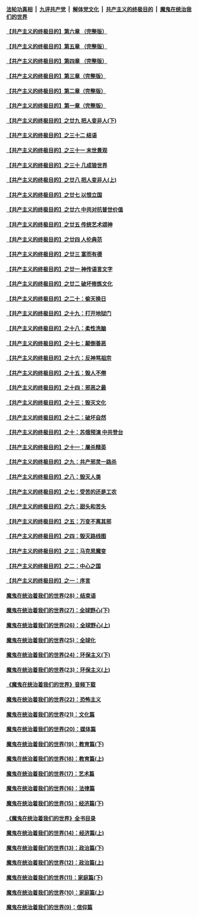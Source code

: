 

####  [法轮功真相](../../../../basic/blob/master/README.md?t=04072301) &nbsp;|&nbsp; [九评共产党](../../../../9ping.md/blob/master/README.md?t=04072301) &nbsp;|&nbsp; [解体党文化](../../../../jtdwh.md/blob/master/README.md?t=04072301)  &nbsp;|&nbsp; [共产主义的终极目的](../../../../gczydzjmd.md/blob/master/README.md?t=04072301) &nbsp;|&nbsp; [魔鬼在统治我们的世界](../../../../mgztzwmdsj.md/blob/master/README.md?t=04072301) 

#### [【共产主义的终极目的】第六章 （完整版）](../pages/nsc422/n11428913.md?t=04072301) 

#### [【共产主义的终极目的】第五章 （完整版）](../pages/nsc422/n11428912.md?t=04072301) 

#### [【共产主义的终极目的】第四章 （完整版）](../pages/nsc422/n11428907.md?t=04072301) 

#### [【共产主义的终极目的】第三章（完整版）](../pages/nsc422/n11428848.md?t=04072301) 

#### [【共产主义的终极目的】第二章（完整版）](../pages/nsc422/n11428831.md?t=04072301) 

#### [【共产主义的终极目的】第一章（完整版）](../pages/nsc422/n11417651.md?t=04072301) 

#### [【共产主义的终极目的】之廿九 把人变非人(下)](../pages/nsc422/n11344140.md?t=04072301) 

#### [【共产主义的终极目的】之三十二 结语](../pages/nsc422/n11360535.md?t=04072301) 

#### [【共产主义的终极目的】之三十一 末世景观](../pages/nsc422/n11351129.md?t=04072301) 

#### [【共产主义的终极目的】之三十 几成狼世界](../pages/nsc422/n11348280.md?t=04072301) 

#### [【共产主义的终极目的】之廿八 把人变非人(上)](../pages/nsc422/n11340492.md?t=04072301) 

#### [【共产主义的终极目的】之廿七 以恨立国](../pages/nsc422/n11336944.md?t=04072301) 

#### [【共产主义的终极目的】之廿六 中共对抗普世价值](../pages/nsc422/n11324785.md?t=04072301) 

#### [【共产主义的终极目的】之廿五 传统艺术颂神](../pages/nsc422/n11296396.md?t=04072301) 

#### [【共产主义的终极目的】之廿四 人伦典范](../pages/nsc422/n11296397.md?t=04072301) 

#### [【共产主义的终极目的】之廿三 富而有德](../pages/nsc422/n11283598.md?t=04072301) 

#### [【共产主义的终极目的】之廿一 神传语言文字](../pages/nsc422/n11263265.md?t=04072301) 

#### [【共产主义的终极目的】之廿二 破坏修炼文化](../pages/nsc422/n11245728.md?t=04072301) 

#### [【共产主义的终极目的】之二十：偷天换日](../pages/nsc422/n11238846.md?t=04072301) 

#### [【共产主义的终极目的】之十九：打开地狱门](../pages/nsc422/n11206376.md?t=04072301) 

#### [【共产主义的终极目的】之十八：柔性洗脑](../pages/nsc422/n11199994.md?t=04072301) 

#### [【共产主义的终极目的】之十七：颠倒善恶](../pages/nsc422/n11179782.md?t=04072301) 

#### [【共产主义的终极目的】之十六：反神骂祖宗](../pages/nsc422/n11166798.md?t=04072301) 

#### [【共产主义的终极目的】之十五：毁人不倦](../pages/nsc422/n11166792.md?t=04072301) 

#### [【共产主义的终极目的】之十四：邪恶之最](../pages/nsc422/n11150249.md?t=04072301) 

#### [【共产主义的终极目的】之十三：毁灭文化](../pages/nsc422/n11135227.md?t=04072301) 

#### [【共产主义的终极目的】之十二：破坏自然](../pages/nsc422/n11135214.md?t=04072301) 

#### [【共产主义的终极目的】之十：苏俄预演 中共登台](../pages/nsc422/n11118424.md?t=04072301) 

#### [【共产主义的终极目的】之十一：屠杀精英](../pages/nsc422/n11118442.md?t=04072301) 

#### [【共产主义的终极目的】之九：共产邪灵一路杀](../pages/nsc422/n11114139.md?t=04072301) 

#### [【共产主义的终极目的】之八：毁灭人类](../pages/nsc422/n11108503.md?t=04072301) 

#### [【共产主义的终极目的】之七：受苦的还是工农](../pages/nsc422/n11101809.md?t=04072301) 

#### [【共产主义的终极目的】之六：甜头和苦头](../pages/nsc422/n11096971.md?t=04072301) 

#### [【共产主义的终极目的】之五：万变不离其邪](../pages/nsc422/n11091285.md?t=04072301) 

#### [【共产主义的终极目的】之四：毁灭路线图](../pages/nsc422/n11086284.md?t=04072301) 

#### [【共产主义的终极目的】之三：马克思魔变](../pages/nsc422/n11061941.md?t=04072301) 

#### [【共产主义的终极目的】之二：中心之国](../pages/nsc422/n11047728.md?t=04072301) 

#### [【共产主义的终极目的】之一：序言](../pages/nsc422/n11086077.md?t=04072301) 

#### [魔鬼在统治着我们的世界(28)：结束语](../pages/nsc422/n10936246.md?t=04072301) 

#### [魔鬼在统治着我们的世界(27)：全球野心(下)](../pages/nsc422/n10928319.md?t=04072301) 

#### [魔鬼在统治着我们的世界(26)：全球野心(上)](../pages/nsc422/n10900318.md?t=04072301) 

#### [魔鬼在统治着我们的世界(25)：全球化](../pages/nsc422/n10788205.md?t=04072301) 

#### [魔鬼在统治着我们的世界(24)：环保主义(下)](../pages/nsc422/n10695307.md?t=04072301) 

#### [魔鬼在统治着我们的世界(23)：环保主义(上)](../pages/nsc422/n10688613.md?t=04072301) 

#### [《魔鬼在统治着我们的世界》音频下载](../pages/nsc422/n10635553.md?t=04072301) 

#### [魔鬼在统治着我们的世界(22)：恐怖主义](../pages/nsc422/n10614727.md?t=04072301) 

#### [魔鬼在统治着我们的世界(21)：文化篇](../pages/nsc422/n10597706.md?t=04072301) 

#### [魔鬼在统治着我们的世界(20)：媒体篇](../pages/nsc422/n10586579.md?t=04072301) 

#### [魔鬼在统治着我们的世界(19)：教育篇(下)](../pages/nsc422/n10564808.md?t=04072301) 

#### [魔鬼在统治着我们的世界(18)：教育篇(上)](../pages/nsc422/n10526970.md?t=04072301) 

#### [魔鬼在统治着我们的世界(17)：艺术篇](../pages/nsc422/n10499093.md?t=04072301) 

#### [魔鬼在统治着我们的世界(16)：法律篇](../pages/nsc422/n10485969.md?t=04072301) 

#### [魔鬼在统治着我们的世界(15)：经济篇(下)](../pages/nsc422/n10469975.md?t=04072301) 

#### [《魔鬼在统治着我们的世界》全书目录](../pages/nsc422/n10464261.md?t=04072301) 

#### [魔鬼在统治着我们的世界(14)：经济篇(上)](../pages/nsc422/n10457370.md?t=04072301) 

#### [魔鬼在统治着我们的世界(13)：政治篇(下)](../pages/nsc422/n10448270.md?t=04072301) 

#### [魔鬼在统治着我们的世界(12)：政治篇(上)](../pages/nsc422/n10444576.md?t=04072301) 

#### [魔鬼在统治着我们的世界(11)：家庭篇(下)](../pages/nsc422/n10440961.md?t=04072301) 

#### [魔鬼在统治着我们的世界(10)：家庭篇(上)](../pages/nsc422/n10435448.md?t=04072301) 

#### [魔鬼在统治着我们的世界(9)：信仰篇](../pages/nsc422/n10432159.md?t=04072301) 

